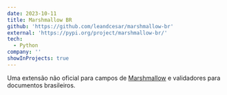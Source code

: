 ```yaml
---
date: 2023-10-11
title: Marshmallow BR
github: 'https://github.com/leandcesar/marshmallow-br'
external: 'https://pypi.org/project/marshmallow-br/'
tech:
  - Python
company: ''
showInProjects: true
---
```


Uma extensão não oficial para campos de [Marshmallow](https://marshmallow.readthedocs.io/en/stable/) e validadores para documentos brasileiros.
